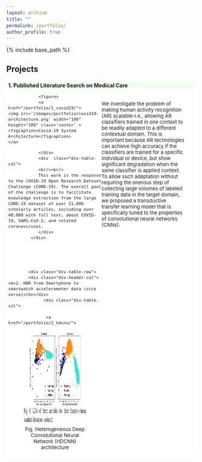 ```yaml
---
layout: archive
title: ""
permalink: /portfolio/
author_profile: true
---
```


{% include base_path %}
<!-- <span style="color:red">Under Construction</span> -->
<!-- 

{% for post in site.portfolio %}
  {% include archive-single.html %}
{% endfor %}
 -->
<style>
table, tr, td {
    border: none;
}

.div-table-col {
  float: left; 
  display: table-column;         
  width: 50%;         
  background-color: #ffff;  
  border-spacing: 15px; 
}

.div-table {
  display: table;         
  width: auto;         
  background-color: #ffff;         
  border: 1px ;         
  font-size: 13px;
  border-spacing: 5px;
}
.div-table-row {
  display: table-row;
  width: auto;
  clear: both;
  border-spacing: 15px;
}
.div-table-col {
  float: left; 
  display: table-column;         
  width: 50%;         
  background-color: #ffff;  
  border-spacing: 15px; 
}

.div-table-col2 {
  float: left; 
  display: table-column;         
  width: 45%;         
  background-color: #ffff;  
  border-top: 15px; 
}

.div-header-col{
width:100%; 
font-size: 14px;
background-color: #efef;
}



</style>

## Projects 
 




<div class="div-table">
         
 <div class="div-table-row">
                <div class="div-header-col"><b>1. Published Literature Search on Medical Care</b></div>
                <div  class="div-table-col">
                
                <figure>
                <a href="/portfolio/1_covid19/">
	<img src='/images/portfolio/covid19-architecture.png' width="100" height="100" class='center' >
	<figcaption>Covid-19 System Architecture</figcaption>
	</a>
</figure>

                </div>
                <div  class="div-table-col">
                <br/><br/>
                This work is the response to the COVID-19 Open Research Dataset Challenge (CORD-19). The overall goal of the challenge is to facilitate knowledge extraction from the large CORD-19 dataset of over 51,000 scholarly articles, including over 40,000 with full text, about COVID-19, SARS-CoV-2, and related coronaviruses.
                </div>
             </div>

 
 
 
 
            <div class="div-table-row">
            <div class="div-header-col"><b>2. HAR from Smartphone to smartwatch accelerometer data (vice versa)</b></div>
                  <div class="div-table-col">
                  
                   <a href="/portfolio/2_hdcnn/">
<center>
<figure>
	<img src='/images/portfolio/smartphone_to_smartwatch_transfer.png' style='width: 500px; height: 250px; align: middle;'>
	<figcaption>Fig. Heterogeneous Deep Convolutional Neural Network (HDCNN) architecture</figcaption>
</figure>
</center>
</a>
                  </div>
                <div class="div-table-col2">
                <br/><br/>
                We investigate the problem of making human activity recognition (AR) scalable–i.e., allowing AR classifiers trained in one context to be readily adapted to a different contextual domain.
 This is important because AR technologies can achieve high accuracy if the classifiers are trained for a specific individual or device, but show significant degradation when the same classifier is 
 applied context. To allow such adaptation without requiring the onerous step of collecting large volumes of labeled training data in the target domain, we proposed a transductive transfer learning model that is specifically tuned to the properties of convolutional neural networks (CNNs). 
 <!-- 

 Our model, called HDCNN, assumes that the relative distribution of weights in the different CNN 
 layers will remain invariant, as long as the set of activities being monitored does not change. 
 Evaluation on realworld data shows that HDCNN is able to achieve high accuracy even without any 
 labeled training data in the target domain, and offers even higher accuracy (significantly outperforming
  competitive shallow and deep classifiers) when even a modest amount of labeled training data is available.
  
 -->
                </div>
                
            </div>
            <div class="div-table-row">
                <div class="div-table-col"></div>
                <div class="div-table-col"></div>
                <div class="div-table-col"></div>
           </div>


      </div>